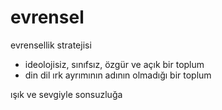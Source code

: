 # evrensel

evrensellik stratejisi

* ideolojisiz, sınıfsız, özgür ve açık bir toplum 
* din dil ırk ayrımının adının olmadığı bir toplum

ışık ve sevgiyle sonsuzluğa
